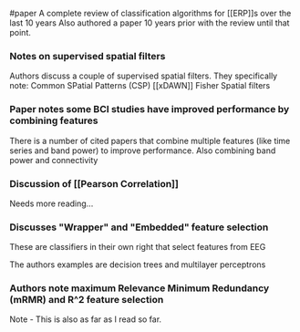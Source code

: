 #paper
A complete review of classification algorithms for [[ERP]]s over the last 10 years
Also authored a paper 10 years prior with the review until that point.

### Notes on supervised spatial filters
Authors discuss a couple of supervised spatial filters. They specifically note:
Common SPatial Patterns (CSP)
[[xDAWN]]
Fisher Spatial filters

### Paper notes some BCI studies have improved performance by combining features
There is a number of cited papers that combine multiple features (like time series and band power) to improve performance. Also combining band power and connectivity

### Discussion of [[Pearson Correlation]]
Needs more reading...

### Discusses "Wrapper" and "Embedded" feature selection
These are classifiers in their own right that select features from EEG

The authors examples are decision trees and multilayer perceptrons

### Authors note maximum Relevance Minimum Redundancy (mRMR) and R^2 feature selection
Note - This is also as far as I read so far.

